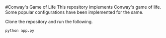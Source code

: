 #Conway's Game of Life
This repository implements Conway's game of life. Some popular configurations have been implemented for the same.

Clone the repository and run the following.
```bash
python app.py
```
